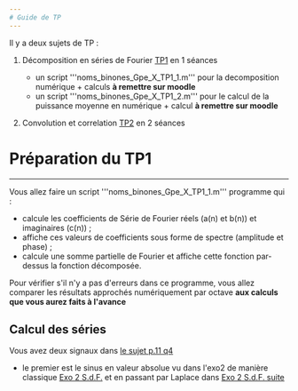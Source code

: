 ```yaml
---
# Guide de TP
---
```



Il y a deux sujets de TP :

1) Décomposition en séries de Fourier [TP1](https://moodle.insa-toulouse.fr/mod/resource/view.php?id=24774) en 1 séances
    - un script '''noms_binones_Gpe_X_TP1_1.m''' pour la decomposition numérique + calculs **à remettre sur moodle**
    - un script '''noms_binones_Gpe_X_TP1_2.m''' pour le calcul de la puissance moyenne en numérique + calcul
      **à remettre sur moodle**
    
2) Convolution et correlation [TP2](https://moodle.insa-toulouse.fr/mod/resource/view.php?id=24774) en 2 séances



# Préparation du TP1
---

Vous allez faire un script '''noms_binones_Gpe_X_TP1_1.m''' programme qui :
- calcule les coefficients de Série de Fourier réels (a(n) et b(n)) et imaginaires (c(n)) ;
- affiche ces valeurs de coefficients sous forme de spectre (amplitude et phase) ;
- calcule une somme partielle de Fourier et affiche cette fonction par-dessus la fonction décomposée.

Pour vérifier s'il n'y a pas d'erreurs dans ce programme, vous allez comparer les résultats approchés numériquement par octave **aux calculs que vous aurez faits à l'avance**

## Calcul des séries

Vous avez deux signaux dans [le sujet p.11 q4](https://moodle.insa-toulouse.fr/mod/resource/view.php?id=24774#page=11)
- le premier est le sinus en valeur absolue vu dans l'exo2 de manière classique [Exo 2 S.d.F.](https://nbviewer.org/github/balaise31/Signal/blob/master/continu/tds/ch5_s6_series.ipynb#Exercice-2-:) et en passant par Laplace dans   [Exo 2 S.d.F. suite](https://nbviewer.org/github/balaise31/Signal/blob/master/continu/tds/ch5_s9_series.ipynb#Faire-le-lien-avec-Laplace-(exo-2))      
